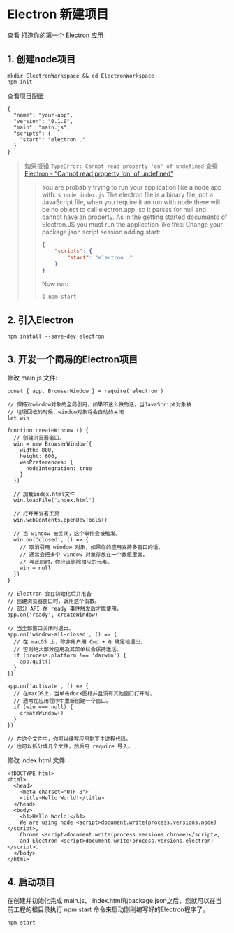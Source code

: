 # Electron 新建项目

查看 [打造你的第一个 Electron 应用](https://electronjs.org/docs/tutorial/first-app#%E6%89%93%E9%80%A0%E4%BD%A0%E7%9A%84%E7%AC%AC%E4%B8%80%E4%B8%AA-electron-%E5%BA%94%E7%94%A8)

## 1. 创建node项目

```shell
mkdir ElectronWorkspace && cd ElectronWorkspace
npm init
```

查看项目配置

```
{
  "name": "your-app",
  "version": "0.1.0",
  "main": "main.js",
  "scripts": {
    "start": "electron ."
  }
}
```

> 如果报错 `TypeError: Cannot read property 'on' of undefined`
> 查看 [Electron - “Cannot read property 'on' of undefined”](https://stackoverflow.com/questions/50166100/electron-cannot-read-property-on-of-undefined-tried-reinstalling)
>> You are probably trying to run your application like a node app with:
>> `$ node index.js`
>> The electron file is a binary file, not a JavaScript file, when you require it an run with node there will be no object to call electron.app, so it parses for null and cannot have an property. As in the getting started documento of Electron.JS you must run the application like this:
>> Change your package.json script session adding start:
>> ```json
>> {
>>     "scripts": {
>>         "start": "electron ."
>>     }
>> }
>> ```
>> Now run:
>> ```shell
>> $ npm start
>> ```

## 2. 引入Electron

```shell
npm install --save-dev electron
```

## 3. 开发一个简易的Electron项目

修改 main.js 文件:

```
const { app, BrowserWindow } = require('electron')

// 保持对window对象的全局引用，如果不这么做的话，当JavaScript对象被
// 垃圾回收的时候，window对象将会自动的关闭
let win

function createWindow () {
  // 创建浏览器窗口。
  win = new BrowserWindow({
    width: 800,
    height: 600,
    webPreferences: {
      nodeIntegration: true
    }
  })

  // 加载index.html文件
  win.loadFile('index.html')

  // 打开开发者工具
  win.webContents.openDevTools()

  // 当 window 被关闭，这个事件会被触发。
  win.on('closed', () => {
    // 取消引用 window 对象，如果你的应用支持多窗口的话，
    // 通常会把多个 window 对象存放在一个数组里面，
    // 与此同时，你应该删除相应的元素。
    win = null
  })
}

// Electron 会在初始化后并准备
// 创建浏览器窗口时，调用这个函数。
// 部分 API 在 ready 事件触发后才能使用。
app.on('ready', createWindow)

// 当全部窗口关闭时退出。
app.on('window-all-closed', () => {
  // 在 macOS 上，除非用户用 Cmd + Q 确定地退出，
  // 否则绝大部分应用及其菜单栏会保持激活。
  if (process.platform !== 'darwin') {
    app.quit()
  }
})

app.on('activate', () => {
  // 在macOS上，当单击dock图标并且没有其他窗口打开时，
  // 通常在应用程序中重新创建一个窗口。
  if (win === null) {
    createWindow()
  }
})

// 在这个文件中，你可以续写应用剩下主进程代码。
// 也可以拆分成几个文件，然后用 require 导入。
```

修改 index.html 文件:

```
<!DOCTYPE html>
<html>
  <head>
    <meta charset="UTF-8">
    <title>Hello World!</title>
  </head>
  <body>
    <h1>Hello World!</h1>
    We are using node <script>document.write(process.versions.node)</script>,
    Chrome <script>document.write(process.versions.chrome)</script>,
    and Electron <script>document.write(process.versions.electron)</script>.
  </body>
</html>
```

## 4. 启动项目

在创建并初始化完成 main.js、 index.html和package.json之后，您就可以在当前工程的根目录执行 npm start 命令来启动刚刚编写好的Electron程序了。

```shell
npm start
```
